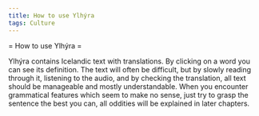 ```yaml
---
title: How to use Ylhýra
tags: Culture
---
```


= How to use Ylhýra =

Ylhýra contains Icelandic text with translations. By clicking on a word you can see its definition. The text will often be difficult, but by slowly reading through it, listening to the audio, and by checking the translation, all text should be manageable and mostly understandable. When you encounter grammatical features which seem to make no sense, just try to grasp the sentence the best you can, all oddities will be explained in later chapters.

